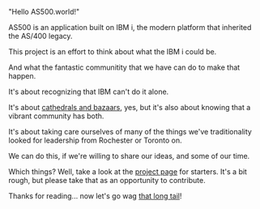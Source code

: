 "Hello AS500.world!" 

AS500 is an application built on IBM i, the modern platform that inherited the AS/400 legacy. 

This project is an effort to think about what the IBM i could be.

And what the fantastic communitity that we have can do to make that happen.

It's about recognizing that IBM can't do it alone.  

It's about [cathedrals and bazaars](http://www.catb.org/~esr/writings/cathedral-bazaar/), yes, 
  but it's also about knowing that a vibrant community has both.

It's about taking care ourselves of many of the things we've traditionality looked for leadership from Rochester or Toronto on.

We can do this, if we're willing to share our ideas, and some of our time.


Which things?  Well, take a look at the [project page](https://github.com/orgs/as500/projects) for starters.   It's a bit rough, 
but please take that as an opportunity to contribute.

Thanks for reading... now let's go wag [that long tail](https://en.wikipedia.org/wiki/The_Long_Tail_(book))!
